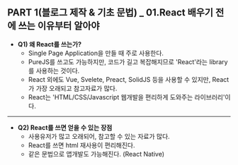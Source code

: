 ## PART 1(블로그 제작 & 기초 문법) _ 01.React 배우기 전에 쓰는 이유부터 알아야

- **Q1) 왜 React를 쓰는가?**
  - Single Page Application을 만들 때 주로 사용한다.
  - PureJS를 쓰고도 가능하지만, 코드가 길고 복잡해지므로 'React'라는 library를 사용하는 것이다.
  - React 외에도 Vue, Svelete, Preact, SolidJS 등을 사용할 수 있지만, React가 가장 오래되고 참고자료가 많다.
  - React는 'HTML/CSS/Javascript 웹개발을 편리하게 도와주는 라이브러리'이다.
------- 
- **Q2) React를 쓰면 얻을 수 있는 장점**
  - 사용유저가 많고 오래되어, 참고할 수 있는 자료가 많다.
  - React를 쓰면 html 재사용이 편리해진다.
  - 같은 문법으로 앱개발도 가능해진다. (React Native)
